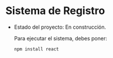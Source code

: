 <h1> Sistema de Registro </h1>

- Estado del proyecto: En construcción.

  Para ejecutar el sistema, debes poner:

  ``` npm install react ``` 
